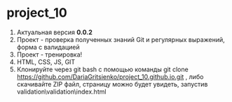 # project_10
1. Актуальная версия **0.0.2**
2. Проект - проверка полученных знаний Git и регулярных выражений, форма с валидацией
3. Проект - тренировка!
4. HTML, CSS, JS, GIT
5. Клонируйте через git bash с помощью команды git clone https://github.com/DariaGritsienko/project_10.github.io.git , либо скачивайте ZIP файл, страницу можно будет увидеть, запустив validation\validation\index.html
